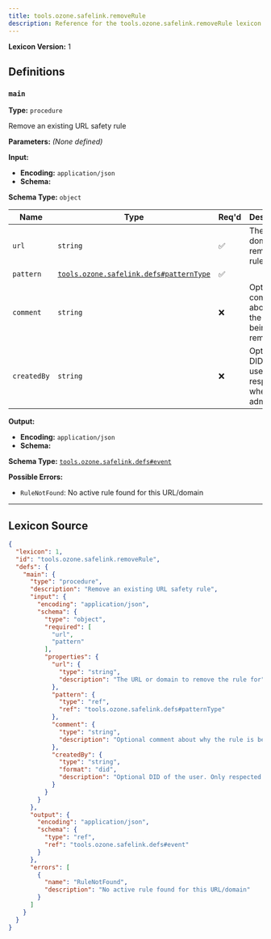 ```yaml
---
title: tools.ozone.safelink.removeRule
description: Reference for the tools.ozone.safelink.removeRule lexicon
---
```

**Lexicon Version:** 1

## Definitions

<a name="main"></a>
### `main`

**Type:** `procedure`

Remove an existing URL safety rule

**Parameters:** _(None defined)_

**Input:**

- **Encoding:** `application/json`
- **Schema:**

**Schema Type:** `object`

| Name | Type | Req'd  | Description | Constraints |
|------|------|----------|-------------|-------------|
| `url` | `string` | ✅  | The URL or domain to remove the rule for |  |
| `pattern` | [`tools.ozone.safelink.defs#patternType`](/tools/ozone/safelink/defs#patternType) | ✅  |  |  |
| `comment` | `string` | ❌  | Optional comment about why the rule is being removed |  |
| `createdBy` | `string` | ❌  | Optional DID of the user. Only respected when using admin auth. | Format: `did` |
**Output:**

- **Encoding:** `application/json`
- **Schema:**

**Schema Type:** [`tools.ozone.safelink.defs#event`](/tools/ozone/safelink/defs#event)


**Possible Errors:**

- `RuleNotFound`: No active rule found for this URL/domain

---

## Lexicon Source
```json
{
  "lexicon": 1,
  "id": "tools.ozone.safelink.removeRule",
  "defs": {
    "main": {
      "type": "procedure",
      "description": "Remove an existing URL safety rule",
      "input": {
        "encoding": "application/json",
        "schema": {
          "type": "object",
          "required": [
            "url",
            "pattern"
          ],
          "properties": {
            "url": {
              "type": "string",
              "description": "The URL or domain to remove the rule for"
            },
            "pattern": {
              "type": "ref",
              "ref": "tools.ozone.safelink.defs#patternType"
            },
            "comment": {
              "type": "string",
              "description": "Optional comment about why the rule is being removed"
            },
            "createdBy": {
              "type": "string",
              "format": "did",
              "description": "Optional DID of the user. Only respected when using admin auth."
            }
          }
        }
      },
      "output": {
        "encoding": "application/json",
        "schema": {
          "type": "ref",
          "ref": "tools.ozone.safelink.defs#event"
        }
      },
      "errors": [
        {
          "name": "RuleNotFound",
          "description": "No active rule found for this URL/domain"
        }
      ]
    }
  }
}
```
